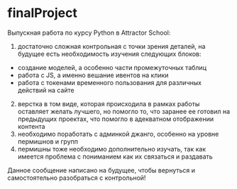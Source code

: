 # finalProject
Выпускная работа по курсу Python в Attractor School: 

1) достаточно сложная контрольная с точки зрения деталей, на будущее есть необходимость изучения следующих блоков: 
- создание моделей, а особенно части промежуточных таблиц
- работа с JS, а именно вешание ивентов на клики 
- работа с токенами временного пользования для различных действий на сайте
 
2) верстка в том виде, которая происходила в рамках работы оставляет желать лучшего, но помогло то, что заранее ее готовил на предыдущих проектах, что помогло в адекватном отображении контента
3) необходимо поработать с админкой джанго, особенно на уровне пермишнов и групп
4) пермишны тоже необходимо дополнительно изучать, так как имеется проблема с пониманием как их связаться и раздавать


Данное сообщение написано на будущее, чтобы вернуться и самостоятельно разобраться с контрольной! 
